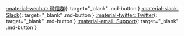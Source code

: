 [:material-wechat: 微信群](https://jinshuju.net/f/lyrEow){: target="_blank" .md-button }
[:material-slack: Slack](https://communityinviter.com/apps/kube-ovn/kube-ovn/){: target="_blank" .md-button }
[:material-twitter: Twitter](https://twitter.com/KubeOvn){: target="_blank" .md-button }
[:material-email: Support](https://www.alauda.io/products/kube-ovn){: target="_blank" .md-button }
